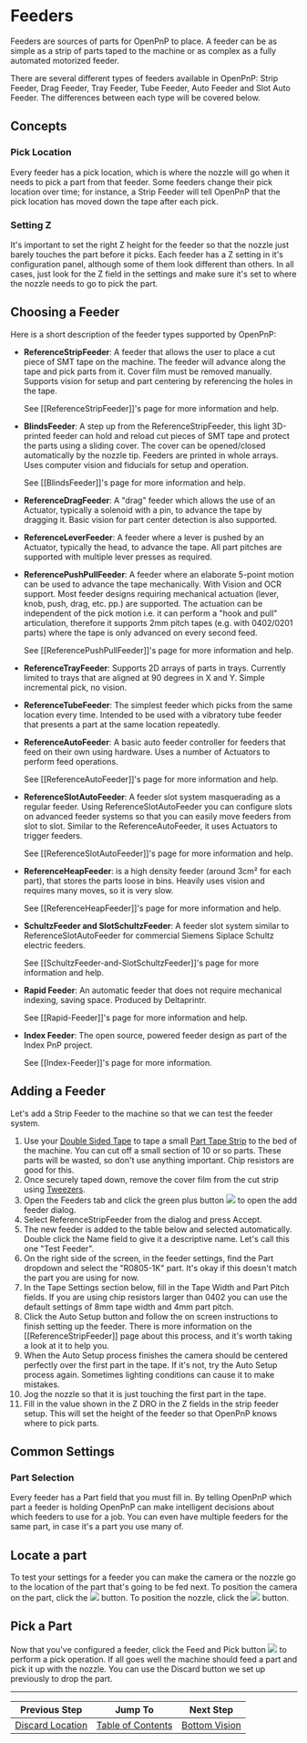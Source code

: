 # Feeders

Feeders are sources of parts for OpenPnP to place. A feeder can be as simple as a strip of parts taped to the machine or as complex as a fully automated motorized feeder.

There are several different types of feeders available in OpenPnP: Strip Feeder, Drag Feeder, Tray Feeder, Tube Feeder, Auto Feeder and Slot Auto Feeder. The differences between each type will be covered below.

## Concepts
### Pick Location
Every feeder has a pick location, which is where the nozzle will go when it needs to pick a part from that feeder. Some feeders change their pick location over time; for instance, a Strip Feeder will tell OpenPnP that the pick location has moved down the tape after each pick.

### Setting Z
It's important to set the right Z height for the feeder so that the nozzle just barely touches the part before it picks. Each feeder has a Z setting in it's configuration panel, although some of them look different than others. In all cases, just look for the Z field in the settings and make sure it's set to where the nozzle needs to go to pick the part.

## Choosing a Feeder
Here is a short description of the feeder types supported by OpenPnP:
 
* **ReferenceStripFeeder**: A feeder that allows the user to place a cut piece of SMT tape on the machine. The feeder will advance along the tape and pick parts from it. Cover film must be removed manually. Supports vision for setup and part centering by referencing the holes in the tape.

  See [[ReferenceStripFeeder]]'s page for more information and help.

* **BlindsFeeder**: A step up from the ReferenceStripFeeder, this light 3D-printed feeder can hold and reload cut pieces of SMT tape and protect the parts using a sliding cover. The cover can be opened/closed automatically by the nozzle tip. Feeders are printed in whole arrays. Uses computer vision and fiducials for setup and operation. 

  See [[BlindsFeeder]]'s page for more information and help.

* **ReferenceDragFeeder**: A "drag" feeder which allows the use of an Actuator, typically a solenoid with a pin, to advance the tape by dragging it. Basic vision for part center detection is also supported. 

* **ReferenceLeverFeeder**: A feeder where a lever is pushed by an Actuator, typically the head, to advance the tape.  All part pitches are supported with multiple lever presses as required.

* **ReferencePushPullFeeder**: A feeder where an elaborate 5-point motion can be used to advance the tape mechanically. With Vision and OCR support. Most feeder designs requiring mechanical actuation (lever, knob, push, drag, etc. pp.) are supported. The actuation can be independent of the pick motion i.e. it can perform a "hook and pull" articulation, therefore it supports 2mm pitch tapes (e.g. with 0402/0201 parts) where the tape is only advanced on every second feed. 

  See [[ReferencePushPullFeeder]]'s page for more information and help.

* **ReferenceTrayFeeder**: Supports 2D arrays of parts in trays. Currently limited to trays that are aligned at 90 degrees in X and Y. Simple incremental pick, no vision.

* **ReferenceTubeFeeder**: The simplest feeder which picks from the same location every time. Intended to be used with a vibratory tube feeder that presents a part at the same location repeatedly.

* **ReferenceAutoFeeder**: A basic auto feeder controller for feeders that feed on their own using hardware. Uses a number of Actuators to perform feed operations.

  See [[ReferenceAutoFeeder]]'s page for more information and help.

* **ReferenceSlotAutoFeeder**: A feeder slot system masquerading as a regular feeder. Using ReferenceSlotAutoFeeder you can configure slots on advanced feeder systems so that you can easily move feeders from slot to slot. Similar to the ReferenceAutoFeeder, it uses Actuators to trigger feeders.

  See [[ReferenceSlotAutoFeeder]]'s page for more information and help.

* **ReferenceHeapFeeder**: is a high density feeder (around 3cm² for each part), that stores the parts loose in bins. Heavily uses vision and requires many moves, so it is very slow.

  See [[ReferenceHeapFeeder]]'s page for more information and help.

* **SchultzFeeder and SlotSchultzFeeder**: A feeder slot system similar to ReferenceSlotAutoFeeder for commercial Siemens Siplace Schultz electric feeders.

  See [[SchultzFeeder-and-SlotSchultzFeeder]]'s page for more information and help.

* **Rapid Feeder**: An automatic feeder that does not require mechanical indexing, saving space. Produced by Deltaprintr.

  See [[Rapid-Feeder]]'s page for more information and help.

* **Index Feeder**: The open source, powered feeder design as part of the Index PnP project.

  See [[Index-Feeder]]'s page for more information.

## Adding a Feeder
Let's add a Strip Feeder to the machine so that we can test the feeder system.

1. Use your [Double Sided Tape](http://amzn.to/1Xw7XMA) to tape a small [Part Tape Strip](http://www.digikey.com/product-search/en/resistors/chip-resistor-surface-mount/65769?k=0805%20resistor%2010k) to the bed of the machine. You can cut off a small section of 10 or so parts. These parts will be wasted, so don't use anything important. Chip resistors are good for this.
2. Once securely taped down, remove the cover film from the cut strip using [Tweezers](http://amzn.to/1UUx9ZN).
3. Open the Feeders tab and click the green plus button ![](https://rawgit.com/openpnp/openpnp/develop/src/main/resources/icons/general-add.svg) to open the add feeder dialog.
4. Select ReferenceStripFeeder from the dialog and press Accept.
5. The new feeder is added to the table below and selected automatically. Double click the Name field to give it a descriptive name. Let's call this one "Test Feeder".
6. On the right side of the screen, in the feeder settings, find the Part dropdown and select the "R0805-1K" part. It's okay if this doesn't match the part you are using for now.
7. In the Tape Settings section below, fill in the Tape Width and Part Pitch fields. If you are using chip resistors larger than 0402 you can use the default settings of 8mm tape width and 4mm part pitch.
8. Click the Auto Setup button and follow the on screen instructions to finish setting up the feeder. There is more information on the [[ReferenceStripFeeder]] page about this process, and it's worth taking a look at it to help you.
9. When the Auto Setup process finishes the camera should be centered perfectly over the first part in the tape. If it's not, try the Auto Setup process again. Sometimes lighting conditions can cause it to make mistakes.
10. Jog the nozzle so that it is just touching the first part in the tape.
11. Fill in the value shown in the Z DRO in the Z fields in the strip feeder setup. This will set the height of the feeder so that OpenPnP knows where to pick parts.

## Common Settings
### Part Selection
Every feeder has a Part field that you must fill in. By telling OpenPnP which part a feeder is holding OpenPnP can make intelligent decisions about which feeders to use for a job. You can even have multiple feeders for the same part, in case it's a part you use many of.

## Locate a part
To test your settings for a feeder you can make the camera or the nozzle go to the location of the part that's going to be fed next. To position the camera on the part, click the ![](https://rawgit.com/openpnp/openpnp/develop/src/main/resources/icons/position-camera-on-feeder.svg) button. To position the nozzle, click the ![](https://rawgit.com/openpnp/openpnp/develop/src/main/resources/icons/position-nozzle-on-feeder.svg) button.

## Pick a Part

Now that you've configured a feeder, click the Feed and Pick button ![](https://rawgit.com/openpnp/openpnp/develop/src/main/resources/icons/pick.svg) to perform a pick operation. If all goes well the machine should feed a part and pick it up with the nozzle. You can use the Discard button we set up previously to drop the part.

***

| Previous Step                 | Jump To                 | Next Step                                   |
| ----------------------------- | ----------------------- | ------------------------------------------- |
| [Discard Location](https://github.com/openpnp/openpnp/wiki/Setup-and-Calibration_Discard-Location) | [Table of Contents](https://github.com/openpnp/openpnp/wiki/Setup-and-Calibration) | [Bottom Vision](https://github.com/openpnp/openpnp/wiki/Setup-and-Calibration_Bottom-Vision) |
